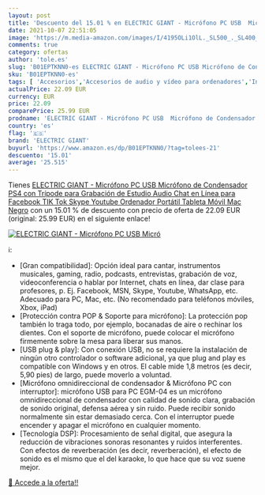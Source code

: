 ```yaml
---
layout: post
title: 'Descuento del 15.01 % en ELECTRIC GIANT - Micrófono PC USB  Micró'
date: 2021-10-07 22:51:05
image: 'https://m.media-amazon.com/images/I/4195OLi1OlL._SL500_._SL400_.jpg'
comments: true
category: ofertas
author: 'tole.es'
slug: 'B01EPTKNN0-es ELECTRIC GIANT - Micrófono PC USB Micrófono de Condensador...'
sku: 'B01EPTKNN0-es'
tags: [ 'Accesorios','Accesorios de audio y vídeo para ordenadores','Informática','Micrófonos para informática','electric giant','ps4', ]
actualPrice: 22.09 EUR
currency: EUR
price: 22.09
comparePrice: 25.99 EUR
prodname: 'ELECTRIC GIANT - Micrófono PC USB  Micrófono de Condensador PS4 con Trípode para Grabación de Estudio  Audio Chat en Línea para Facebook TIK Tok Skype Youtube  Ordenador Portátil  Tableta  Móvil  Mac  Negro'
country: 'es'
flag: '🇪🇸'
brand: 'ELECTRIC GIANT'
buyurl: 'https://www.amazon.es/dp/B01EPTKNN0/?tag=tolees-21'
descuento: '15.01'
average: '25.515'
---
```


Tienes [ELECTRIC GIANT - Micrófono PC USB  Micrófono de Condensador PS4 con Trípode para Grabación de Estudio  Audio Chat en Línea para Facebook TIK Tok Skype Youtube  Ordenador Portátil  Tableta  Móvil  Mac  Negro](https://www.amazon.es/dp/B01EPTKNN0/?tag=tolees-21) con un 15.01 % de descuento con precio de oferta de 22.09 EUR (original: 25.99 EUR) en el siguiente enlace!

[![ELECTRIC GIANT - Micrófono PC USB  Micró](https://m.media-amazon.com/images/I/4195OLi1OlL._SL500_._SL400_.jpg)](https://www.amazon.es/dp/B01EPTKNN0/?tag=tolees-21)

ℹ️:

- [Gran compatibilidad]: Opción ideal para cantar, instrumentos musicales, gaming, radio, podcasts, entrevistas, grabación de voz, videoconferencia o hablar por Internet, chats en línea, dar clase para profesores, p. Ej. Facebook, MSN, Skype, Youtube, WhatsApp, etc. Adecuado para PC, Mac, etc. (No recomendado para teléfonos móviles, Xbox, iPad)
- [Protección contra POP & Soporte para micrófono]: La protección pop también lo traga todo, por ejemplo, bocanadas de aire o rechinar los dientes. Con el soporte de micrófono, puede colocar el micrófono firmemente sobre la mesa para liberar sus manos.
- [USB plug & play]: Con conexión USB, no se requiere la instalación de ningún otro controlador o software adicional, ya que plug and play es compatible con Windows y en otros. El cable mide 1,8 metros (es decir, 5,90 pies) de largo, puede moverlo a voluntad.
- [Micrófono omnidireccional de condensador & Micrófono PC con interruptor]: micrófono USB para PC EGM-04 es un micrófono omnidireccional de condensador con calidad de sonido clara, grabación de sonido original, defensa aérea y sin ruido. Puede recibir sonido normalmente sin estar demasiado cerca. Con el interruptor puede encender y apagar el micrófono en cualquier momento.
- [Tecnología DSP]: Procesamiento de señal digital, que asegura la reducción de vibraciones sonoras resonantes y ruidos interferentes. Con efectos de reverberación (es decir, reverberación), el efecto de sonido es el mismo que el del karaoke, lo que hace que su voz suene mejor.

[🛒 Accede a la oferta!!](https://www.amazon.es/dp/B01EPTKNN0/?tag=tolees-21)
